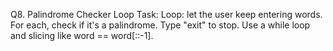 Q8. Palindrome Checker Loop
Task: Loop: let the user keep entering words. For each, check if it's a palindrome. Type "exit" to stop.
Use a while loop and slicing like word == word[::-1].